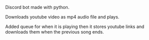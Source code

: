 Discord bot made with python.

Downloads youtube video as mp4 audio file and plays.

Added queue for when it is playing then it stores youtube links and downloads them when the previous song ends.
